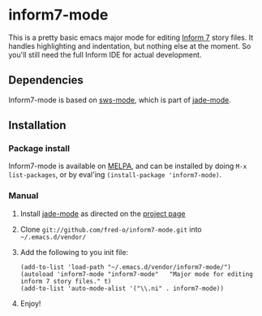# inform7-mode

This is a pretty basic emacs major mode for editing [Inform 7][i7]
story files. It handles highlighting and indentation, but nothing else
at the moment. So you'll still need the full Inform IDE for actual
development.

## Dependencies

Inform7-mode is based on [sws-mode][jade-mode], which is part of [jade-mode].

## Installation

### Package install

Inform7-mode is available on [MELPA][melpa], and can be installed by
doing `M-x list-packages`, or by eval'ing `(install-package 'inform7-mode)`.

### Manual 

 1. Install [jade-mode] as directed on the [project page][jade-mode]
 2. Clone `git://github.com/fred-o/inform7-mode.git` into `~/.emacs.d/vendor/`
 3. Add the following to you init file:

        (add-to-list 'load-path "~/.emacs.d/vendor/inform7-mode/")
        (autoload 'inform7-mode "inform7-mode"   "Major mode for editing inform 7 story files." t)
        (add-to-list 'auto-mode-alist '("\\.ni" . inform7-mode))

 4. Enjoy!

[i7]:http://inform7.com/
[inform7-mode.el]:https://github.com/fred-o/inform7-mode/raw/master/inform7-mode.el
[jade-mode]:https://github.com/brianc/jade-mode
[melpa]:http://melpa.milkbox.net/
